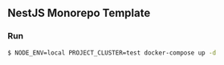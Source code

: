 ## NestJS Monorepo Template

### Run
```bash
$ NODE_ENV=local PROJECT_CLUSTER=test docker-compose up -d
```

